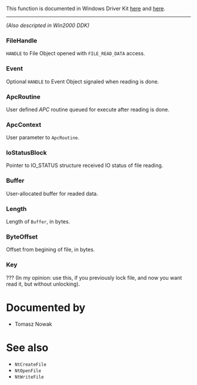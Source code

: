 This function is documented in Windows Driver Kit [here](https://learn.microsoft.com/en-us/windows-hardware/drivers/ddi/ntifs/nf-ntifs-ntreadfile) and [here](https://learn.microsoft.com/en-us/windows-hardware/drivers/ddi/wdm/nf-wdm-zwreadfile).

---

*(Also descripted in Win2000 DDK)*

### FileHandle

`HANDLE` to File Object opened with `FILE_READ_DATA` access.

### Event

Optional `HANDLE` to Event Object signaled when reading is done.

### ApcRoutine

User defined *APC* routine queued for execute after reading is done.

### ApcContext

User parameter to `ApcRoutine`.

### IoStatusBlock

Pointer to IO_STATUS structure received IO status of file reading.

### Buffer

User-allocated buffer for readed data.

### Length

Length of `Buffer`, in bytes.

### ByteOffset

Offset from begining of file, in bytes.

### Key

??? (In my opinion: use this, if you previously lock file, and now you want read it, but without unlocking).

# Documented by

* Tomasz Nowak

# See also

* `NtCreateFile`
* `NtOpenFile`
* `NtWriteFile`
